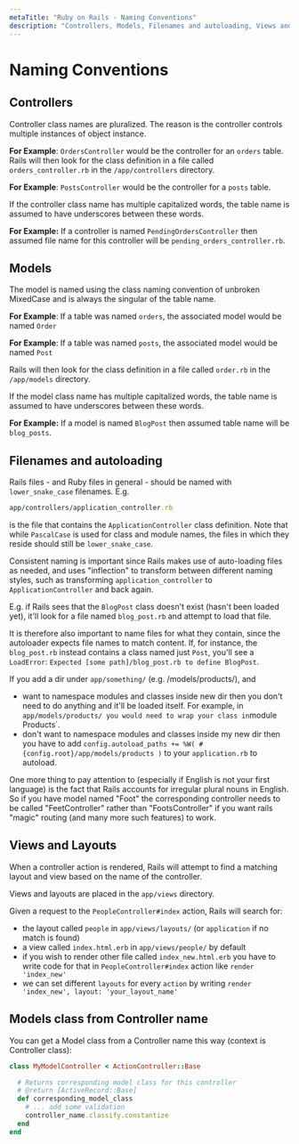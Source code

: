 ```yaml
---
metaTitle: "Ruby on Rails - Naming Conventions"
description: "Controllers, Models, Filenames and autoloading, Views and Layouts, Models class from Controller name"
---
```


# Naming Conventions



## Controllers


Controller class names are pluralized. The reason is the controller controls multiple instances of object instance.

**For Example**: `OrdersController` would be the controller for an `orders` table. Rails will then look for the class definition in a file called `orders_controller.rb` in the `/app/controllers` directory.

**For Example**: `PostsController` would be the controller for a `posts` table.

If the controller class name has multiple capitalized words, the table name is assumed to have underscores between these words.

**For Example:** If a controller is named `PendingOrdersController` then assumed file name for this controller will be `pending_orders_controller.rb`.



## Models


The model is named using the class naming convention of unbroken MixedCase and is always the singular of the table name.

**For Example**: If a table was named `orders`, the associated model would be named `Order`

**For Example**: If a table was named `posts`, the associated model would be named `Post`

Rails will then look for the class definition in a file called `order.rb` in the `/app/models` directory.

If the model class name has multiple capitalized words, the table name is assumed to have underscores between these words.

**For Example:** If a model is named `BlogPost` then assumed table name will be `blog_posts`.



## Filenames and autoloading


Rails files - and Ruby files in general - should be named with `lower_snake_case` filenames. E.g.

```ruby
app/controllers/application_controller.rb

```

is the file that contains the `ApplicationController` class definition. Note that while `PascalCase` is used for class and module names, the files in which they reside should still be `lower_snake_case`.

Consistent naming is important since Rails makes use of auto-loading files as needed, and uses "inflection" to transform between different naming styles, such as transforming `application_controller` to `ApplicationController` and back again.

E.g. if Rails sees that the `BlogPost` class doesn't exist (hasn't been loaded yet), it'll look for a file named `blog_post.rb` and attempt to load that file.

It is therefore also important to name files for what they contain, since the autoloader expects file names to match content. If, for instance, the `blog_post.rb` instead contains a class named just `Post`, you'll see a `LoadError`: `Expected [some path]/blog_post.rb to define BlogPost`.

If you add a dir under `app/something/` (e.g. /models/products/), and

- want to namespace modules and classes inside new dir then you don't need to do anything and it'll be loaded itself. For example, in `app/models/products/ you would need to wrap your class in`module Products`.
- don't want to namespace modules and classes inside my new dir then you have to add `config.autoload_paths += %W( #{config.root}/app/models/products )` to your `application.rb` to autoload.

One more thing to pay attention to (especially if English is not your first language) is the fact that Rails accounts for irregular plural nouns in English. So if you have model named "Foot" the corresponding controller needs to be called "FeetController" rather than "FootsController" if you want rails "magic" routing (and many more such features) to work.



## Views and Layouts


When a controller action is rendered, Rails will attempt to find a matching layout and view based on the name of the controller.

Views and layouts are placed in the `app/views` directory.

Given a request to the `PeopleController#index` action, Rails will search for:

- the layout called `people` in `app/views/layouts/` (or `application` if no match is found)
- a view called `index.html.erb` in `app/views/people/` by default
- if you wish to render other file called `index_new.html.erb` you have to write code for that in `PeopleController#index` action like `render 'index_new'`
- we can set different `layouts` for every `action` by writing `render 'index_new', layout: 'your_layout_name'`



## Models class from Controller name


You can get a Model class from a Controller name this way (context is Controller class):

```ruby
class MyModelController < ActionController::Base

  # Returns corresponding model class for this controller
  # @return [ActiveRecord::Base]
  def corresponding_model_class
    # ... add some validation
    controller_name.classify.constantize
  end
end

```

